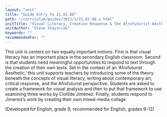 ```yaml
---
layout: "unit"
title: "Guide Entry to 21.01.08"
path: "/curriculum/guides/2021/1/21.01.08.x.html"
unitTitle: "Visual Literacy, Creative Response & the Afrofuturist Aesthetic"
unitAuthor: "Steve Staysniak"
keywords: ""
recommendedFor: "" 
---
```

<main>
        <p><span>This unit is centers on two equally important notions. First is that visual literacy has an important place in the secondary English classroom. Second is that students need meaningful opportunities to respond to text through the creation of their own texts. Set in the context of an &lsquo;Afrofuturist Aesthetic,&rsquo; this unit supports teachers by introducing some of the theory beneath the concepts of visual literacy, writing about contemporary art, critical response, and the Afrofuturist perspective. Students are asked to create a framework for visual analysis and then to put that framework to use examining three works by Clotilde Jimenez. Finally, students respond to Jimenez&rsquo;s work by creating their own mixed-media collage. </span></p>
<p>(Developed for English, grade 9; recommended for English, grades 9-12)</p>
</main>
